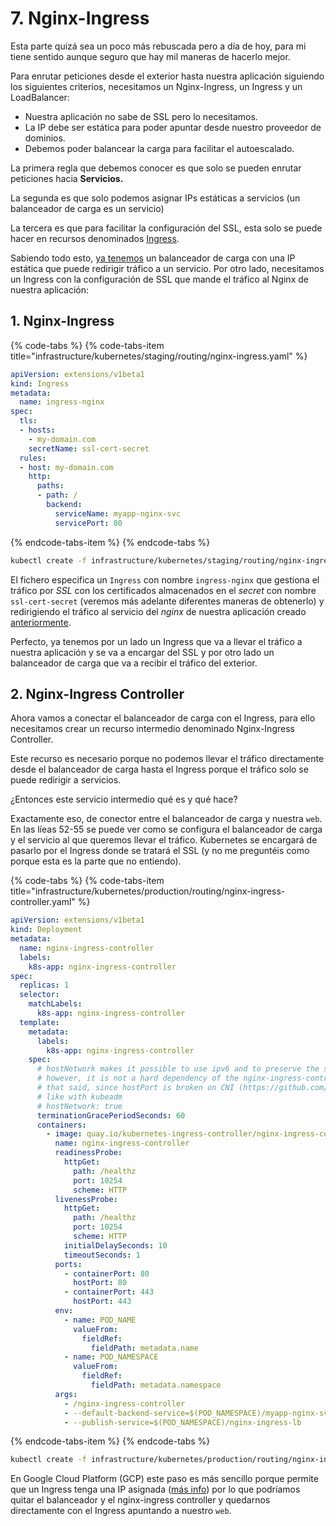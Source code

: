 # 7. Nginx-Ingress

Esta parte quizá sea un poco más rebuscada pero a día de hoy, para mi tiene sentido aunque seguro que hay mil maneras de hacerlo mejor.

Para enrutar peticiones desde el exterior hasta nuestra aplicación siguiendo los siguientes criterios, necesitamos un Nginx-Ingress, un Ingress y un LoadBalancer:

* Nuestra aplicación no sabe de SSL pero lo necesitamos.
* La IP debe ser estática para poder apuntar desde nuestro proveedor de dominios.
* Debemos poder balancear la carga para facilitar el autoescalado.

La primera regla que debemos conocer es que solo se pueden enrutar peticiones hacia **Servicios.**

La segunda es que solo podemos asignar IPs estáticas a servicios \(un balanceador de carga es un servicio\)

La tercera es que para facilitar la configuración del SSL, esta solo se puede hacer en recursos denominados [Ingress](https://kubernetes.io/docs/concepts/services-networking/ingress/).

Sabiendo todo esto, [ya tenemos](6.-balanceador-de-carga-ip-estatica.md) un balanceador de carga con una IP estática que puede redirigir tráfico a un servicio. Por otro lado, necesitamos un Ingress con la configuración de SSL que mande el tráfico al Nginx de nuestra aplicación:

## 1. Nginx-Ingress

{% code-tabs %}
{% code-tabs-item title="infrastructure/kubernetes/staging/routing/nginx-ingress.yaml" %}
```yaml
apiVersion: extensions/v1beta1
kind: Ingress
metadata:
  name: ingress-nginx
spec:
  tls:
  - hosts:
    - my-domain.com
    secretName: ssl-cert-secret
  rules:
  - host: my-domain.com
    http:
      paths:
      - path: /
        backend:
          serviceName: myapp-nginx-svc
          servicePort: 80
```
{% endcode-tabs-item %}
{% endcode-tabs %}

```bash
kubectl create -f infrastructure/kubernetes/staging/routing/nginx-ingress.yaml --namespace=staging
```

El fichero especifica un `Ingress` con nombre `ingress-nginx` que gestiona el tráfico por _SSL_ con los certificados almacenados en el _secret_ con nombre `ssl-cert-secret` \(veremos más adelante diferentes maneras de obtenerlo\) y redirigiendo el tráfico al servicio del _nginx_ de nuestra aplicación creado [anteriormente](3.-web.md).

Perfecto, ya tenemos por un lado un Ingress que va a llevar el tráfico a nuestra aplicación y se va a encargar del SSL y por otro lado un balanceador de carga que va a recibir el tráfico del exterior.

## 2. Nginx-Ingress Controller

Ahora vamos a conectar el balanceador de carga con el Ingress, para ello necesitamos crear un recurso intermedio denominado Nginx-Ingress Controller.

Este recurso es necesario porque no podemos llevar el tráfico directamente desde el balanceador de carga hasta el Ingress porque el tráfico solo se puede redirigir a servicios.

¿Entonces este servicio intermedio qué es y qué hace?

Exactamente eso, de conector entre el balanceador de carga y nuestra `web`. En las líeas 52-55 se puede ver como se configura el balanceador de carga y el servicio al que queremos llevar el tráfico. Kubernetes se encargará de pasarlo por el Ingress donde se tratará el SSL \(y no me preguntéis como porque esta es la parte que no entiendo\).

{% code-tabs %}
{% code-tabs-item title="infrastructure/kubernetes/production/routing/nginx-ingress-controller.yaml" %}
```yaml
apiVersion: extensions/v1beta1
kind: Deployment
metadata:
  name: nginx-ingress-controller
  labels:
    k8s-app: nginx-ingress-controller
spec:
  replicas: 1
  selector:
    matchLabels:
      k8s-app: nginx-ingress-controller
  template:
    metadata:
      labels:
        k8s-app: nginx-ingress-controller
    spec:
      # hostNetwork makes it possible to use ipv6 and to preserve the source IP correctly regardless of docker configuration
      # however, it is not a hard dependency of the nginx-ingress-controller itself and it may cause issues if port 10254 already is taken on the host
      # that said, since hostPort is broken on CNI (https://github.com/kubernetes/kubernetes/issues/31307) we have to use hostNetwork where CNI is used
      # like with kubeadm
      # hostNetwork: true
      terminationGracePeriodSeconds: 60
      containers:
        - image: quay.io/kubernetes-ingress-controller/nginx-ingress-controller:0.13.0
          name: nginx-ingress-controller
          readinessProbe:
            httpGet:
              path: /healthz
              port: 10254
              scheme: HTTP
          livenessProbe:
            httpGet:
              path: /healthz
              port: 10254
              scheme: HTTP
            initialDelaySeconds: 10
            timeoutSeconds: 1
          ports:
            - containerPort: 80
              hostPort: 80
            - containerPort: 443
              hostPort: 443
          env:
            - name: POD_NAME
              valueFrom:
                fieldRef:
                  fieldPath: metadata.name
            - name: POD_NAMESPACE
              valueFrom:
                fieldRef:
                  fieldPath: metadata.namespace
          args:
            - /nginx-ingress-controller
            - --default-backend-service=$(POD_NAMESPACE)/myapp-nginx-svc
            - --publish-service=$(POD_NAMESPACE)/nginx-ingress-lb
```
{% endcode-tabs-item %}
{% endcode-tabs %}

```bash
kubectl create -f infrastructure/kubernetes/production/routing/nginx-ingress-controller.yaml --namespace=staging
```

En Google Cloud Platform \(GCP\) este paso es más sencillo porque permite que un Ingress tenga una IP asignada \([más info](https://github.com/kelseyhightower/ingress-with-static-ip#tldr)\) por lo que podríamos quitar el balanceador y el nginx-ingress controller y quedarnos directamente con el Ingress apuntando a nuestro `web`.

